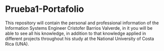 # Prueba1-Portafolio
This repository will contain the personal and professional information of the Information Systems Engineer Cristofer Barrios Valverde, in it you will be able to see all his knowledge, in addition to that knowledge applied in different projects throughout his study at the National University of Costa Rica (UNA).
